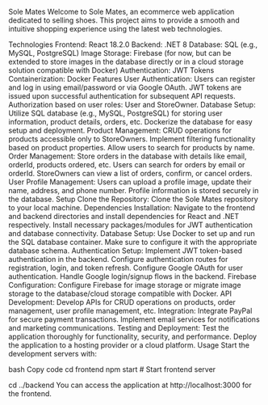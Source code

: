 Sole Mates
Welcome to Sole Mates, an ecommerce web application dedicated to selling shoes. This project aims to provide a smooth and intuitive shopping experience using the latest web technologies.

Technologies
Frontend: React 18.2.0
Backend: .NET 8
Database: SQL (e.g., MySQL, PostgreSQL)
Image Storage: Firebase (for now, but can be extended to store images in the database directly or in a cloud storage solution compatible with Docker)
Authentication: JWT Tokens
Containerization: Docker
Features
User Authentication:
Users can register and log in using email/password or via Google OAuth.
JWT tokens are issued upon successful authentication for subsequent API requests.
Authorization based on user roles: User and StoreOwner.
Database Setup:
Utilize SQL database (e.g., MySQL, PostgreSQL) for storing user information, product details, orders, etc.
Dockerize the database for easy setup and deployment.
Product Management:
CRUD operations for products accessible only to StoreOwners.
Implement filtering functionality based on product properties.
Allow users to search for products by name.
Order Management:
Store orders in the database with details like email, orderId, products ordered, etc.
Users can search for orders by email or orderId.
StoreOwners can view a list of orders, confirm, or cancel orders.
User Profile Management:
Users can upload a profile image, update their name, address, and phone number.
Profile information is stored securely in the database.
Setup
Clone the Repository: Clone the Sole Mates repository to your local machine.
Dependencies Installation:
Navigate to the frontend and backend directories and install dependencies for React and .NET respectively.
Install necessary packages/modules for JWT authentication and database connectivity.
Database Setup:
Use Docker to set up and run the SQL database container. Make sure to configure it with the appropriate database schema.
Authentication Setup:
Implement JWT token-based authentication in the backend. Configure authentication routes for registration, login, and token refresh.
Configure Google OAuth for user authentication. Handle Google login/signup flows in the backend.
Firebase Configuration:
Configure Firebase for image storage or migrate image storage to the database/cloud storage compatible with Docker.
API Development:
Develop APIs for CRUD operations on products, order management, user profile management, etc.
Integration:
Integrate PayPal for secure payment transactions.
Implement email services for notifications and marketing communications.
Testing and Deployment:
Test the application thoroughly for functionality, security, and performance.
Deploy the application to a hosting provider or a cloud platform.
Usage
Start the development servers with:

bash
Copy code
cd frontend
npm start   # Start frontend server

cd ../backend
You can access the application at http://localhost:3000 for the frontend.
